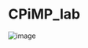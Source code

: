 # CPiMP_lab
![image](https://github.com/Inconspicuousness/CPiMP_lab/assets/80628796/e1c7a98d-54ab-4319-b1c8-9a649aba72be)

